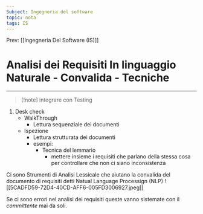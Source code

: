 ```yaml
---
Subject: Ingegneria del software
topic: nota
tags: IS
---
```


Prev: [[Ingegneria Del Software (IS)]]

# Analisi dei Requisiti In linguaggio Naturale - Convalida - Tecniche
---
>[!note] integrare con Testing

1. Desk check 
	- WalkThrough
		- Lettura sequenziale dei documenti
	- Ispezione
		- Lettura strutturata dei documenti
		- esempi:
			- Tecnica del lemmario
				- mettere insieme i requisiti che parlano della stessa cosa per controllare che non ci siano inconsistenza 


Ci sono Strumenti di Analisi Lessicale che aiutano la convalida del documento di requisiti detti Natual Language Processign (NLP)
![[5CADFD59-72D4-40CD-AFF6-005FD3006927.jpeg]]

Se ci sono errori nel analisi dei requisiti queste vanno sistemate con il _committente_ mai da soli.